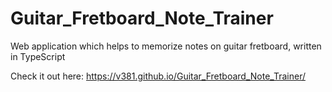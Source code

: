 # Guitar_Fretboard_Note_Trainer
Web application which helps to memorize notes on guitar fretboard, written in TypeScript

Check it out here: https://v381.github.io/Guitar_Fretboard_Note_Trainer/
